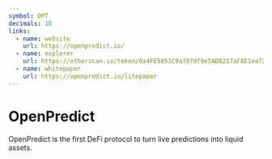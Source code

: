```yaml
---
symbol: OPT
decimals: 18
links:
  - name: website
    url: https://openpredict.io/
  - name: explorer
    url: https://etherscan.io/token/0x4FE5851C9af07df9e5AD8217aFAE1ea72737Ebda
  - name: whitepaper
    url: https://openpredict.io/litepaper
---
```


# OpenPredict

OpenPredict is the first DeFi protocol to turn live predictions into liquid assets.
